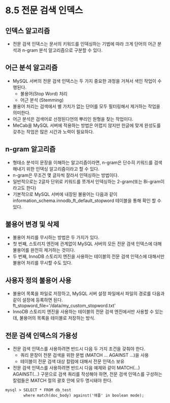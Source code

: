 # 8.5 전문 검색 인덱스

## 인덱스 알고리즘
- 전문 검색 인덱스는 문서의 키워드를 인덱싱하는 기법에 따라 크게 단어의 어근 분석과 n-gram 분석 알고리즘으로 구분할 수 있다.

## 어근 분석 알고리즘
- MySQL 서버의 전문 검색 인덱스는 두 가지 중요한 과정을 거쳐서 색인 작업이 수행된다.
  - 불용어(Stop Word) 처리
  - 어근 분석 (Stemming)
- 불용어 처리는 검색에서 별 가치가 없는 단어를 모두 필터링해서 제거하는 작업을 의미한다.
- 어근 분석은 검색어로 선정된다언의 뿌리인 원형을 찾는 작업이다.
- MeCab을 MySQL 서버에 적용하는 방법은 어렵지 않지만 한글에 맞게 완성도를 갖추는 작업은 많은 시간과 노력이 필요하다.

## n-gram 알고리즘
- 형태소 분석이 문장을 이해하는 알고리즘이라면, n-gram은 단수히 키워드를 검색해내기 위한 인덱싱 알고리즘이라고 할 수 있다.
- n-gram은 무조건 몇 글자씩 잘라서 인덱싱하는 방법이다.
- 일반적으로는 2글자 단위로 키워드를 쪼개서 인덱싱하는 2-gram(또는 Bi-gram이라고도 한다)
- 기본적으로 MySQL 서버에 내장된 불용어는 다음과 같이 information_schema.innodb_ft_default_stopword 테이블을 통해 확인 할 수 있다.

## 불용어 변경 및 삭제
- 불용어 처리를 무시하는 방법은 두 가지가 있다.
- 첫 번째, 스토리지 엔진에 관계없이 MySQL 서버의 모든 전문 검색 인덱스에 대해 불용어를 완전히 제거하는 것이다.
- 두 번째, InnoDB 스토리지 엔진을 사용하는 테이블의 전문 검색 인덱스에 대해서만 불용어 처리를 무시할 수도 있다.

## 사용자 정의 불용어 사용
- 불용어 목록을 파일로 저장하고, MySQL 서버 설정 파일에서 파일의 경로를 다음과 같이 설정에 등록하면 된다.
ft_stopword_file='/data/my_custom_stopword.txt'
- InnoDB 스토리지 엔진을 사용하는 테이블의 전문 검색 엔진에서만 사용할 수 있는데, 불용어의 목록을 테이블로 저장하는 방식.

## 전문 검색 인덱스의 가용성
- 전문 검색 인덱스를 사용하려면 반드시 다음 두 가지 조건을 갖춰야 한다.
  - 쿼리 문장이 전문 검색을 위한 문법 (MATCH ... AGAINST ...)을 사용
  - 테이블이 전문 검색 대상 칼럼에 대해서 전문 인덱스 보유
- 전문 검색 인덱스를 사용하려면 반드시 다음 예제와 같이 MATCH(...) AGAINST(...) 구문으로 검색 쿼리를 작성해야 하면, 전문 검색 인덱스를 구성하는 칼럼들은 MATCH 절의 괄호 안에 모두 명시돼야 한다.
```
mysql > SELECT * FROM db_test
        where match(doc_body) against('애플' in boolean mode);
```
